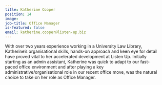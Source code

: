 ```yaml
---
title: Katherine Cooper
position: 14
image: 
job-title: Office Manager
is-featured: false
email: katherine.cooper@listen-up.biz
---
```


With over two years experience working in a University Law Library, Katherine’s organisational skills, hands-on approach and keen eye for detail have proved vital to her accelerated development at Listen Up. Initially starting as an admin assistant, Katherine was quick to adapt to our fast-paced office environment and after playing a key administrative/organisational role in our recent office move, was the natural choice to take on her role as Office Manager.